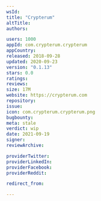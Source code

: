 ```yaml
---
wsId: 
title: "Crypterum"
altTitle: 
authors:

users: 1000
appId: com.crypterum.crypterum
appCountry: 
released: 2018-09-28
updated: 2020-09-23
version: "0.1.13"
stars: 0.0
ratings: 
reviews: 
size: 17M
website: https://crypterum.com
repository: 
issue: 
icon: com.crypterum.crypterum.png
bugbounty: 
meta: stale
verdict: wip
date: 2021-09-19
signer: 
reviewArchive:

providerTwitter: 
providerLinkedIn: 
providerFacebook: 
providerReddit: 

redirect_from:

---
```


